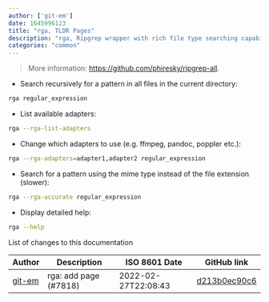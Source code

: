 ```yaml
---
author: ['git-em']
date: 1645996123
title: "rga, TLDR Pages"
description: "rga, Ripgrep wrapper with rich file type searching capabilities."
categories: "common"
---
```

> More information: <https://github.com/phiresky/ripgrep-all>.

- Search recursively for a pattern in all files in the current directory:

```bash
rga regular_expression
```

- List available adapters:

```bash
rga --rga-list-adapters
```

- Change which adapters to use (e.g. ffmpeg, pandoc, poppler etc.):

```bash
rga --rga-adapters=adapter1,adapter2 regular_expression
```

- Search for a pattern using the mime type instead of the file extension (slower):

```bash
rga --rga-accurate regular_expression
```

- Display detailed help:

```bash
rga --help
```
List of changes to this documentation


Author | Description | ISO 8601 Date | GitHub link
------|-----|-----|-----
[git-em](mailto:56173216+git-em@users.noreply.github.com) | rga: add page (#7818) | 2022-02-27T22:08:43 | [d213b0ec90c6](https://github.com/tldr-pages/tldr/commit/d213b0ec90c6b42da73743bb06d15173e40f98b9)

